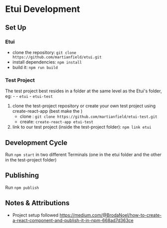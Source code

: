 # Etui Development

## Set Up

### Etui

- clone the repository: `git clone https://github.com/martianfield/etui.git`
- install dependencies: `npm install`
- build it: `npm run build`


### Test Project

The test project best resides in a folder at the same level as the Etui's folder, eg:
    - <parent folder>
        - `etui`
        - `etui-test`

1. clone the test-project repository or create your own test project using create-react-app (best make the )
    - clone : `git clone https://github.com/martianfield/etui-test.git`
    - create: `create-react-app etui-test`
2. link to our test project (inside the test-project folder): `npm link etui`


## Development Cycle

Run `npm start` in two different Terminals (one in the etui folder and the other in the test-project folder)


## Publishing

Run `npm publish`

## Notes & Attributions

- Project setup followed https://medium.com/@BrodaNoel/how-to-create-a-react-component-and-publish-it-in-npm-668ad7d363ce
